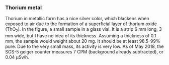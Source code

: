 
### Thorium metal

Thorium in metallic form has a nice silver color, which blackens when exposed
to air due to the formation of a superficial layer of thorium oxide
(ThO<sub>2</sub>).  In the figure, a small sample in a glass vial. It is a
strip 6 mm long, 3 mm wide, but I have no idea of its thickness. Assuming a
thickness of 0.1 mm, the sample would weight about 20 mg.  It should be at
least 98.5-99% pure. Due to the very small mass, its activity is very low. As
of May 2018, the SGS-5 geiger counter measures 7 CPM (background already
subtracted), or 0.04 &mu;Sv/h.

